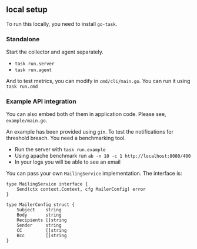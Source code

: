 ## local setup

To run this locally, you need to install `go-task`. 

### Standalone

Start the collector and agent separately.

- `task run.server`
- `task run.agent`

And to test metrics, you can modify in `cmd/cli/main.go`. You can run it using `task run.cmd`

### Example API integration

You can also embed both of them in application code. Please see, `example/main.go`.

An example has been provided using `gin`. To test the notifications for threshold breach. You need a benchmarking tool.

- Run the server with `task run.example`
- Using apache benchmark run `ab -n 10 -c 1 http://localhost:8080/400`
- In your logs you will be able to see an email

You can pass your own `MailingService` implementation. The interface is:

```
type MailingService interface {
	Send(ctx context.Context, cfg MailerConfig) error
}

type MailerConfig struct {
	Subject    string
	Body       string
	Recipients []string
	Sender     string
	CC         []string
	Bcc        []string
}
```

